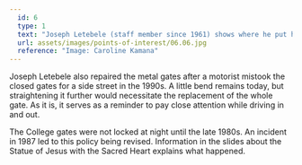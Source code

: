 ```yaml
---
  id: 6
  type: 1
  text: "Joseph Letebele (staff member since 1961) shows where he put his initials “J.L. ‘79” into the wet concrete support at the right hand (on exit) base of the gates during the renovations. Look carefully and you can still feel this initialling today. "
  url: assets/images/points-of-interest/06.06.jpg
  reference: "Image: Caroline Kamana"
---
```

Joseph Letebele also repaired the metal gates after a motorist mistook the closed gates for a side street in the 1990s. A little bend remains today, but straightening it further would necessitate the replacement of the whole gate. As it is, it serves as a reminder to pay close attention while driving in and out. 

The College gates were not locked at night until the late 1980s. An incident in 1987 led to this policy being revised. Information in the slides about the Statue of Jesus with the Sacred Heart explains what happened.
 
 